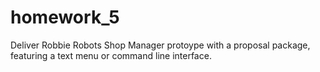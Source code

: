 # homework_5
Deliver Robbie Robots Shop Manager protoype with a proposal package, featuring a text menu or command line interface.
